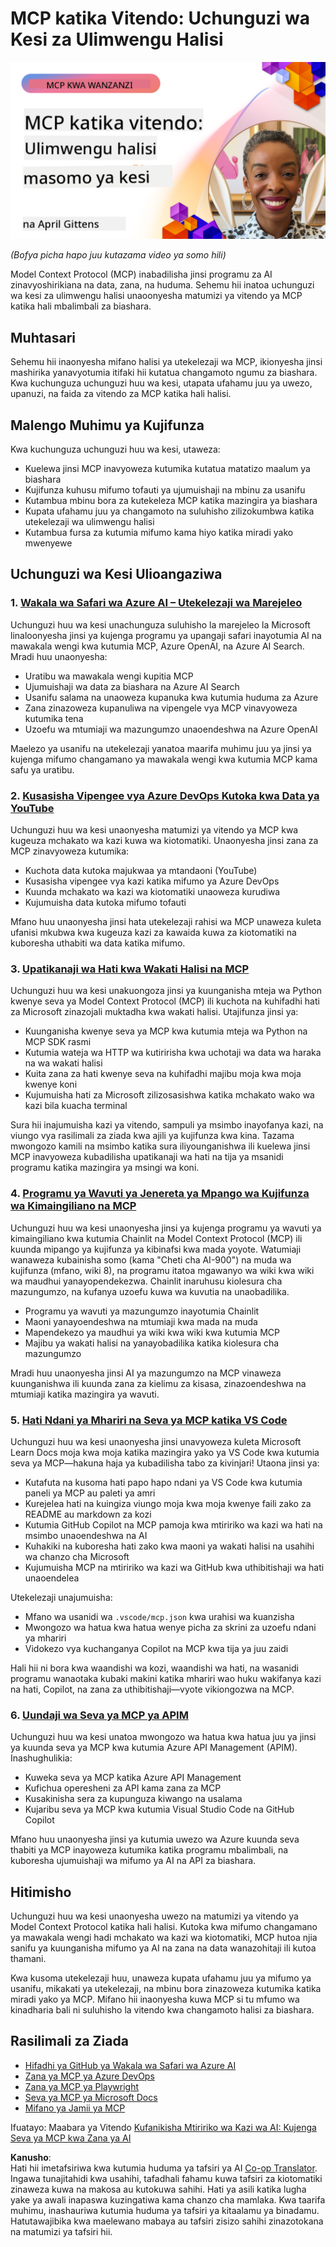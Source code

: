 <!--
CO_OP_TRANSLATOR_METADATA:
{
  "original_hash": "61a160248efabe92b09d7b08293d17db",
  "translation_date": "2025-08-19T14:23:45+00:00",
  "source_file": "09-CaseStudy/README.md",
  "language_code": "sw"
}
-->
# MCP katika Vitendo: Uchunguzi wa Kesi za Ulimwengu Halisi

[![MCP katika Vitendo: Uchunguzi wa Kesi za Ulimwengu Halisi](../../../translated_images/10.3262cc80b4de5071fde8ba74c5c5d6738a0a9f398dcc0423f0210f632e2238b8.sw.png)](https://youtu.be/IxshWb2Az5w)

_(Bofya picha hapo juu kutazama video ya somo hili)_

Model Context Protocol (MCP) inabadilisha jinsi programu za AI zinavyoshirikiana na data, zana, na huduma. Sehemu hii inatoa uchunguzi wa kesi za ulimwengu halisi unaoonyesha matumizi ya vitendo ya MCP katika hali mbalimbali za biashara.

## Muhtasari

Sehemu hii inaonyesha mifano halisi ya utekelezaji wa MCP, ikionyesha jinsi mashirika yanavyotumia itifaki hii kutatua changamoto ngumu za biashara. Kwa kuchunguza uchunguzi huu wa kesi, utapata ufahamu juu ya uwezo, upanuzi, na faida za vitendo za MCP katika hali halisi.

## Malengo Muhimu ya Kujifunza

Kwa kuchunguza uchunguzi huu wa kesi, utaweza:

- Kuelewa jinsi MCP inavyoweza kutumika kutatua matatizo maalum ya biashara
- Kujifunza kuhusu mifumo tofauti ya ujumuishaji na mbinu za usanifu
- Kutambua mbinu bora za kutekeleza MCP katika mazingira ya biashara
- Kupata ufahamu juu ya changamoto na suluhisho zilizokumbwa katika utekelezaji wa ulimwengu halisi
- Kutambua fursa za kutumia mifumo kama hiyo katika miradi yako mwenyewe

## Uchunguzi wa Kesi Ulioangaziwa

### 1. [Wakala wa Safari wa Azure AI – Utekelezaji wa Marejeleo](./travelagentsample.md)

Uchunguzi huu wa kesi unachunguza suluhisho la marejeleo la Microsoft linaloonyesha jinsi ya kujenga programu ya upangaji safari inayotumia AI na mawakala wengi kwa kutumia MCP, Azure OpenAI, na Azure AI Search. Mradi huu unaonyesha:

- Uratibu wa mawakala wengi kupitia MCP
- Ujumuishaji wa data za biashara na Azure AI Search
- Usanifu salama na unaoweza kupanuka kwa kutumia huduma za Azure
- Zana zinazoweza kupanuliwa na vipengele vya MCP vinavyoweza kutumika tena
- Uzoefu wa mtumiaji wa mazungumzo unaoendeshwa na Azure OpenAI

Maelezo ya usanifu na utekelezaji yanatoa maarifa muhimu juu ya jinsi ya kujenga mifumo changamano ya mawakala wengi kwa kutumia MCP kama safu ya uratibu.

### 2. [Kusasisha Vipengee vya Azure DevOps Kutoka kwa Data ya YouTube](./UpdateADOItemsFromYT.md)

Uchunguzi huu wa kesi unaonyesha matumizi ya vitendo ya MCP kwa kugeuza mchakato wa kazi kuwa wa kiotomatiki. Unaonyesha jinsi zana za MCP zinavyoweza kutumika:

- Kuchota data kutoka majukwaa ya mtandaoni (YouTube)
- Kusasisha vipengee vya kazi katika mifumo ya Azure DevOps
- Kuunda mchakato wa kazi wa kiotomatiki unaoweza kurudiwa
- Kujumuisha data kutoka mifumo tofauti

Mfano huu unaonyesha jinsi hata utekelezaji rahisi wa MCP unaweza kuleta ufanisi mkubwa kwa kugeuza kazi za kawaida kuwa za kiotomatiki na kuboresha uthabiti wa data katika mifumo.

### 3. [Upatikanaji wa Hati kwa Wakati Halisi na MCP](./docs-mcp/README.md)

Uchunguzi huu wa kesi unakuongoza jinsi ya kuunganisha mteja wa Python kwenye seva ya Model Context Protocol (MCP) ili kuchota na kuhifadhi hati za Microsoft zinazojali muktadha kwa wakati halisi. Utajifunza jinsi ya:

- Kuunganisha kwenye seva ya MCP kwa kutumia mteja wa Python na MCP SDK rasmi
- Kutumia wateja wa HTTP wa kutiririsha kwa uchotaji wa data wa haraka na wa wakati halisi
- Kuita zana za hati kwenye seva na kuhifadhi majibu moja kwa moja kwenye koni
- Kujumuisha hati za Microsoft zilizosasishwa katika mchakato wako wa kazi bila kuacha terminal

Sura hii inajumuisha kazi ya vitendo, sampuli ya msimbo inayofanya kazi, na viungo vya rasilimali za ziada kwa ajili ya kujifunza kwa kina. Tazama mwongozo kamili na msimbo katika sura iliyounganishwa ili kuelewa jinsi MCP inavyoweza kubadilisha upatikanaji wa hati na tija ya msanidi programu katika mazingira ya msingi wa koni.

### 4. [Programu ya Wavuti ya Jenereta ya Mpango wa Kujifunza wa Kimaingiliano na MCP](./docs-mcp/README.md)

Uchunguzi huu wa kesi unaonyesha jinsi ya kujenga programu ya wavuti ya kimaingiliano kwa kutumia Chainlit na Model Context Protocol (MCP) ili kuunda mipango ya kujifunza ya kibinafsi kwa mada yoyote. Watumiaji wanaweza kubainisha somo (kama "Cheti cha AI-900") na muda wa kujifunza (mfano, wiki 8), na programu itatoa mgawanyo wa wiki kwa wiki wa maudhui yanayopendekezwa. Chainlit inaruhusu kiolesura cha mazungumzo, na kufanya uzoefu kuwa wa kuvutia na unaobadilika.

- Programu ya wavuti ya mazungumzo inayotumia Chainlit
- Maoni yanayoendeshwa na mtumiaji kwa mada na muda
- Mapendekezo ya maudhui ya wiki kwa wiki kwa kutumia MCP
- Majibu ya wakati halisi na yanayobadilika katika kiolesura cha mazungumzo

Mradi huu unaonyesha jinsi AI ya mazungumzo na MCP vinaweza kuunganishwa ili kuunda zana za kielimu za kisasa, zinazoendeshwa na mtumiaji katika mazingira ya wavuti.

### 5. [Hati Ndani ya Mhariri na Seva ya MCP katika VS Code](./docs-mcp/README.md)

Uchunguzi huu wa kesi unaonyesha jinsi unavyoweza kuleta Microsoft Learn Docs moja kwa moja katika mazingira yako ya VS Code kwa kutumia seva ya MCP—hakuna haja ya kubadilisha tabo za kivinjari! Utaona jinsi ya:

- Kutafuta na kusoma hati papo hapo ndani ya VS Code kwa kutumia paneli ya MCP au paleti ya amri
- Kurejelea hati na kuingiza viungo moja kwa moja kwenye faili zako za README au markdown za kozi
- Kutumia GitHub Copilot na MCP pamoja kwa mtiririko wa kazi wa hati na msimbo unaoendeshwa na AI
- Kuhakiki na kuboresha hati zako kwa maoni ya wakati halisi na usahihi wa chanzo cha Microsoft
- Kujumuisha MCP na mtiririko wa kazi wa GitHub kwa uthibitishaji wa hati unaoendelea

Utekelezaji unajumuisha:

- Mfano wa usanidi wa `.vscode/mcp.json` kwa urahisi wa kuanzisha
- Mwongozo wa hatua kwa hatua wenye picha za skrini za uzoefu ndani ya mhariri
- Vidokezo vya kuchanganya Copilot na MCP kwa tija ya juu zaidi

Hali hii ni bora kwa waandishi wa kozi, waandishi wa hati, na wasanidi programu wanaotaka kubaki makini katika mhariri wao huku wakifanya kazi na hati, Copilot, na zana za uthibitishaji—vyote vikiongozwa na MCP.

### 6. [Uundaji wa Seva ya MCP ya APIM](./apimsample.md)

Uchunguzi huu wa kesi unatoa mwongozo wa hatua kwa hatua juu ya jinsi ya kuunda seva ya MCP kwa kutumia Azure API Management (APIM). Inashughulikia:

- Kuweka seva ya MCP katika Azure API Management
- Kufichua operesheni za API kama zana za MCP
- Kusakinisha sera za kupunguza kiwango na usalama
- Kujaribu seva ya MCP kwa kutumia Visual Studio Code na GitHub Copilot

Mfano huu unaonyesha jinsi ya kutumia uwezo wa Azure kuunda seva thabiti ya MCP inayoweza kutumika katika programu mbalimbali, na kuboresha ujumuishaji wa mifumo ya AI na API za biashara.

## Hitimisho

Uchunguzi huu wa kesi unaonyesha uwezo na matumizi ya vitendo ya Model Context Protocol katika hali halisi. Kutoka kwa mifumo changamano ya mawakala wengi hadi mchakato wa kazi wa kiotomatiki, MCP hutoa njia sanifu ya kuunganisha mifumo ya AI na zana na data wanazohitaji ili kutoa thamani.

Kwa kusoma utekelezaji huu, unaweza kupata ufahamu juu ya mifumo ya usanifu, mikakati ya utekelezaji, na mbinu bora zinazoweza kutumika katika miradi yako ya MCP. Mifano hii inaonyesha kuwa MCP si tu mfumo wa kinadharia bali ni suluhisho la vitendo kwa changamoto halisi za biashara.

## Rasilimali za Ziada

- [Hifadhi ya GitHub ya Wakala wa Safari wa Azure AI](https://github.com/Azure-Samples/azure-ai-travel-agents)
- [Zana ya MCP ya Azure DevOps](https://github.com/microsoft/azure-devops-mcp)
- [Zana ya MCP ya Playwright](https://github.com/microsoft/playwright-mcp)
- [Seva ya MCP ya Microsoft Docs](https://github.com/MicrosoftDocs/mcp)
- [Mifano ya Jamii ya MCP](https://github.com/microsoft/mcp)

Ifuatayo: Maabara ya Vitendo [Kufanikisha Mtiririko wa Kazi wa AI: Kujenga Seva ya MCP kwa Zana ya AI](../10-StreamliningAIWorkflowsBuildingAnMCPServerWithAIToolkit/README.md)

**Kanusho**:  
Hati hii imetafsiriwa kwa kutumia huduma ya tafsiri ya AI [Co-op Translator](https://github.com/Azure/co-op-translator). Ingawa tunajitahidi kwa usahihi, tafadhali fahamu kuwa tafsiri za kiotomatiki zinaweza kuwa na makosa au kutokuwa sahihi. Hati ya asili katika lugha yake ya awali inapaswa kuzingatiwa kama chanzo cha mamlaka. Kwa taarifa muhimu, inashauriwa kutumia huduma ya tafsiri ya kitaalamu ya binadamu. Hatutawajibika kwa maelewano mabaya au tafsiri zisizo sahihi zinazotokana na matumizi ya tafsiri hii.